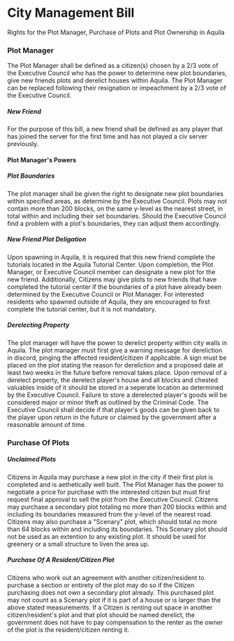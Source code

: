 # City Management Bill
Rights for the Plot Manager, Purchase of Plots and Plot Ownership in Aquila

### Plot Manager

The Plot Manager shall be defined as a citizen(s) chosen by a 2/3 vote of the Executive Council who has the power to determine new plot boundaries, give new friends plots and derelict houses within Aquila. The Plot Manager can be replaced following their resignation or impeachment by a 2/3 vote of the Executive Council. 

##### New Friend

For the purpose of this bill, a new friend shall be defined as any player that has joined the server for the first time and has not played a civ server previously.

#### Plot Manager's Powers

##### Plot Boundaries

The plot manager shall be given the right to designate new plot boundaries within specified areas, as determine by the Executive Council. Plots may not contain more than 200 blocks, on the same y-level as the nearest street, in total within and including their set boundaries. Should the Executive Council find a problem with a plot's boundaries, they can adjust them accordingly. 

##### New Friend Plot Deligation

Upon spawning in Aquila, it is required that this new friend complete the tutorials located in the Aquila Tutorial Center. Upon completion, the Plot Manager, or Executive Council member can designate a new plot for the new friend. Additionally, Citizens may give plots to new friends that have completed the tutorial center if the boundaries of a plot have already been determined by the Executive Council or Plot Manager. For interested residents who spawned outside of Aquila, they are encouraged to first complete the tutorial center, but it is not mandatory. 

##### Derelecting Property

The plot manager will have the power to derelict property within city walls in Aquila. The plot manager must first give a warning message for dereliction in discord, pinging the affected resident/citizen if applicable. A sign must be placed on the plot stating the reason for dereliction and a proposed date at least two weeks in the future before removal takes place. Upon removal of a derelect property, the derelect player's house and all blocks and chested valuables inside of it should be stored in a seperate location as determined by the Executive Council. Failure to store a derelected player's goods will be considered major or minor theft as outlined by the Criminal Code. The Executive Council shall decide if that player's goods can be given back to the player upon return in the future or claimed by the government after a reasonable amount of time. 

### Purchase Of Plots

##### Unclaimed Plots

Citizens in Aquila may purchase a new plot in the city if their first plot is completed and is aethetically well built. The Plot Manager has the power to negotiate a price for purchase with the interested citizen but must first request final approval to sell the plot from the Executive Council. Citizens may purchase a secondary plot totaling no more than 200 blocks within and including its boundaries measured from the y-level of the nearest road. Citizens may also purchase a "Scenary" plot, which should total no more than 64 blocks within and including its boundaries. This Scenary plot should not be used as an extention to any existing plot. It should be used for greenery or a small structure to liven the area up. 

##### Purchase Of A Resident/Citizen Plot

Citizens who work out an agreement with another citizen/resident to purchase a section or entirety of the plot may do so if the Citizen purchasing does not own a secondary plot already. This purchased plot may not count as a Scenary plot if it is part of a house or is larger than the above stated measurements. If a Citizen is renting out space in another citizen/resident's plot and that plot should be named derelict, the government does not have to pay compensation to the renter as the owner of the plot is the resident/citizen renting it. 
